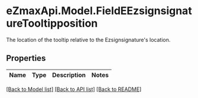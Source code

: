 # eZmaxApi.Model.FieldEEzsignsignatureTooltipposition
The location of the tooltip relative to the Ezsignsignature's location.

## Properties

Name | Type | Description | Notes
------------ | ------------- | ------------- | -------------

[[Back to Model list]](../README.md#documentation-for-models) [[Back to API list]](../README.md#documentation-for-api-endpoints) [[Back to README]](../README.md)


